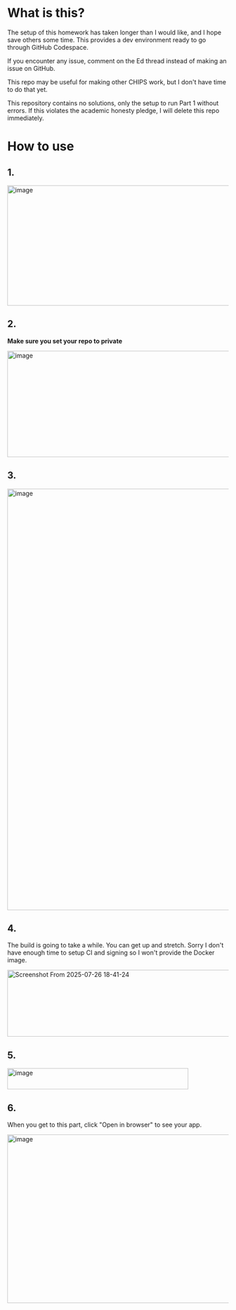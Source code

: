 # What is this?
The setup of this homework has taken longer than I would like, and I hope save others some time. This provides a dev environment ready to go through GitHub Codespace.

If you encounter any issue, comment on the Ed thread instead of making an issue on GitHub. 

This repo may be useful for making other CHIPS work, but I don't have time to do that yet.

This repository contains no solutions, only the setup to run Part 1 without errors. If this violates the academic honesty pledge, I will delete this repo immediately.

# How to use
## 1.
<img width="1006" height="274" alt="image" src="https://github.com/user-attachments/assets/da4b6608-3576-4c5c-9bef-778781e00dd8" />

## 2.

**Make sure you set your repo to private**

<img width="1236" height="242" alt="image" src="https://github.com/user-attachments/assets/2a84d919-f044-4858-8b1e-3c810cb1df3a" />

## 3.

<img width="990" height="960" alt="image" src="https://github.com/user-attachments/assets/a3d8997e-6061-4666-8a49-f394a6c0bcc1" />

## 4.

The build is going to take a while. You can get up and stretch. Sorry I don't have enough time to setup CI and signing so I won't provide the Docker image.

<img width="1020" height="152" alt="Screenshot From 2025-07-26 18-41-24" src="https://github.com/user-attachments/assets/b9041498-c41d-4eb7-a056-cffa1dd1a7ec" />

## 5.

<img width="412" height="48" alt="image" src="https://github.com/user-attachments/assets/8087f673-34f7-4702-bac3-7cc84e22d327" />

## 6.

When you get to this part, click "Open in browser" to see your app.

<img width="994" height="384" alt="image" src="https://github.com/user-attachments/assets/0ecc288e-ec35-419a-a397-a83a2a78c3a4" />
